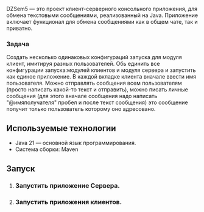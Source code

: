 DZSem5 — это проект клиент-серверного консольного приложения, для обмена текстовыми сообщениями,
реализованный на Java. Приложение включает функционал для обмена сообщениями как в общем чате, так и приватно.
### Задача
Создать несколько одинаковых конфигураций запуска для модуля клиент, имитируя разных пользователей. Обь единить
все конфигурации запуска:модулей клиентов и модуля сервера и запустить как единое приложение. В каждой вкладке
клиента вначале ввести имя пользователя. Можно отправлять сообщения всем пользователям (просто написать какой-то
текст и отправить), можно писать личные сообщения (для этого вначале сообщения надо написать "@имяполучателя" пробел
и после текст сообщения) это сообщение получит только пользователь которому оно адресовано.
## Используемые технологии
* Java 21 — основной язык программирования.
* Система сборки: Maven
## Запуск
1. ### Запустить приложение Сервера.
2. ### Запустить приложения клиентов.

   
